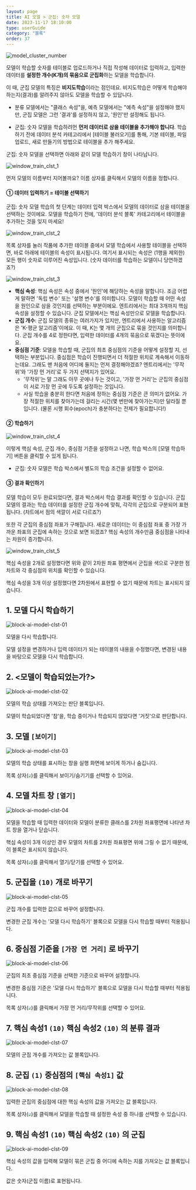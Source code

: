 ```yaml
---
layout: page
title: AI 모델 > 군집: 숫자 모델
date: 2023-11-17 18:10:00
type: userGuide
category: "블록"
order: 37
---
```


![model_cluster_number](images/window/model/model_cluster_number.png)

모델이 학습할 숫자를 테이블로 업로드하거나 직접 작성해 데이터로 입력하고, 입력한 데이터를 **설정한 개수(K개)의 묶음으로 군집화**하는 모델을 학습합니다.

이 때, 군집 모델의 특징은 **비지도학습**이라는 점인데요. 비지도학습은 어떻게 학습해야 하는지(결과)를 알려주지 않아도 모델을 학습할 수 있답니다. 

+ 분류 모델에서는 "클래스 속성"을, 예측 모델에서는 "예측 속성"을 설정해야 했지만, 군집 모델은 그런 '결과'를 설정하지 않고, '원인'만 설정해도 됩니다.

+ 군집: 숫자 모델을 학습하려먼 **먼저 데이터로 삼을 테이블을 추가해야 합니다**. 학습하기 전에 데이터 분석 카테고리에서 [테이블 불러오기]를 통해, 기본 테이블, 파일 업로드, 새로 만들기의 방법으로 테이블을 추가 해주세요.

군집: 숫자 모델을 선택하면 아래와 같이 모델 학습하기 창이 나타납니다.

![window_train_clst_1](images/window/model/window_train_clst_1.png)

먼저 모델의 이름부터 지어볼까요? 이름 상자를 클릭해서 모델의 이름을 정합니다.



####  ① 데이터 입력하기 = 테이블 선택하기

군집: 숫자 모델 학습의 첫 단계는 데이터 입력 박스에서 모델의 데이터로 삼을 테이블을 선택하는 것이에요. 모델을 학습하기 전에, '데이터 분석 블록' 카테고리에서 테이블을 추가하는 것을 잊지 마세요!



![window_train_clst_2](images/window/model/window_train_clst_2.png)

목록 상자를 눌러 작품에 추가한 테이블 중에서 모델 학습에서 사용할 테이블을 선택하면, 바로 아래에 테이블의 속성이 표시됩니다. 여기서 표시되는 속성은 (1행을 제외한) 모든 행이 숫자로 이루어진 속성입니다. (숫자 데이터를 학습하는 모델이니 당연하겠죠?)



![window_train_clst_3](images/window/model/window_train_clst_3.png)

+ **핵심 속성**: 핵심 속성은 속성 중에서 '원인'에 해당하는 속성을 말합니다. 조금 어렵게 말하면 '독립 변수' 또는 '설명 변수'를 의미합니다. 
  모델이 학습할 때 어떤 속성을 원인으로 삼을 것인지를 선택하는 부분이에요. 엔트리에서는 최대 3개까지 핵심 속성을 설정할 수 있습니다. 군집 모델에서는 핵심 속성만으로 모델을 학습합니다. 
+ **군집 개수**: 군집 모델의 종류는 여러가지가 있지만, 엔트리에서 사용하는 알고리즘은 'K-평균 알고리즘'이에요. 이 때, K는 몇 개의 군집으로 묶을 것인지를 의미합니다. 군집 개수를 4로 정한다면, 입력한 데이터를 4개의 묶음으로 묶겠다는 뜻이에요.
+ **중심점 기준**: 모델을 학습할 때, 군집의 최초 중심점의 기준을 어떻게 설정할 지, 선택하는 부분입니다. 중심점은 학습이 진행되면서 더 적절한 위치로 계속해서 이동하는데요. 그래도 맨 처음에 어디에 둘지는 먼저 결정해야겠죠? 
  엔트리에서는 '무작위'와 '가장 먼 거리'로 두 가지 선택지가 있어요. 
  + '무작위'는 말 그래도 아무 곳에나 두는 것이고, '가장 먼 거리'는 군집의 중심점이 서로 가장 먼 곳에 두도록 설정하는 것입니다.
  + 사실 학습을 충분히 한다면 처음에 정하는 중심점 기준은 큰 의미가 없어요. 
    가장 적절한 위치를 찾아가는데 걸리는 시간(몇 번만에 찾아가는지)만 달라질 뿐입니다. (물론 시행 회수(epoch)가 충분하다는 전제가 필요합니다!)



#### ② 학습하기

![window_train_clst_4](images/window/model/window_train_clst_4.png)

이렇게 핵심 속성, 군집 개수, 중심점 기준을 설정하고 나면, 학습 박스의 [모델 학습하기] 버튼을 클릭할 수 있게 됩니다. 

+ 군집: 숫자 모델은 학습 박스에서 별도의 학습 조건을 설정할 수 없어요.



#### ③ 결과 확인하기

모델 학습이 모두 완료되었다면, 결과 박스에서 학습 결과를 확인할 수 있습니다.
군집 모델의 결과는 학습 데이터를 설정한 군집 개수에 맞춰, 각각의 군집으로 구분되어 표현됩니다. (차트에서 점의 색깔이 서로 다르죠?)

또한 각 군집의 중심점 좌표가 구해집니다. 새로운 데이터는 이 중심점 좌표 중 가장 가까운 좌표의 군집에 속하는 것으로 보면 되겠죠? 핵심 속성의 개수만큼 중심점을 나타내는 차원이 증가합니다.

![window_train_clst_5](images/window/model/window_train_clst_5.png)

핵심 속성을 2개로 설정했다면 위와 같이 2차원 좌표 평면에서 군집을 색으로 구분한 점 차트와 각 중심점의 위치를 확인할 수 있습니다.

핵심 속성을 3개 이상 설정했다면 2차원에서 표현할 수 없기 때문에 차트는 표시되지 않습니다.





## 1. 모델 다시 학습하기

![block-ai-model-clst-01](images/block-ai-model-clst-01.png)

모델을 다시 학습합니다. 

모델 설정을 변경하거나 입력 데이터가 되는 테이블의 내용을 수정했다면, 변경된 내용을 바탕으로 모델을 다시 학습합니다.



## 2. <모델이 학습되었는가?>

![block-ai-model-clst-02](images/block-ai-model-clst-02.png)

모델의 학습 상태를 가져오는 판단 블록입니다.

모델이 학습되었다면 '참'을, 학습 중이거나 학습되지 않았다면 '거짓'으로 판단합니다.



## 3. 모델 `[보이기]`

![block-ai-model-clst-03](images/block-ai-model-clst-03.png)

모델의 학습 상태를 표시하는 창을 실행 화면에 보이게 하거나 숨깁니다.

목록 상자(<img src="images/icon/dropdown-ai.png" style="zoom:50%;" />)를 클릭해서 보이기/숨기기를 선택할 수 있어요.



## 4. 모델 차트 창 `[열기]`

![block-ai-model-clst-04](images/block-ai-model-clst-04.png)

모델을 학습할 때 입력한 데이터와 모델이 분류한 클래스를 2차원 좌표평면에 나타낸 차트 창을 열거나 닫습니다.

핵심 속성이 3개 이상인 경우 모델의 차트를 2차원 좌표평면 위에 그릴 수 없기 때문에, 이 블록은 표시되지 않습니다. 

목록 상자(<img src="images/icon/dropdown-ai.png" style="zoom:50%;" />)를 클릭해서 열기/닫기를 선택할 수 있어요.



## 5. 군집을 `(10)` 개로 바꾸기

![block-ai-model-clst-05](images/block-ai-model-clst-05.png)

군집 개수를 입력한 값으로 바꾸어 설정합니다. 

변경한 군집 개수는 '모델 다시 학습하기' 블록으로 모델을 다시 학습할 때부터 적용됩니다.



## 6. 중심점 기준을 `[가장 먼 거리]` 로 바꾸기

![block-ai-model-clst-06](images/block-ai-model-clst-06.png)

군집의 최초 중심점 기준을 선택한 기준으로 바꾸어 설정합니다. 

변경한 중심점 기준은 '모델 다시 학습하기' 블록으로 모델을 다시 학습할 때부터 적용됩니다.

목록 상자(<img src="images/icon/dropdown-ai.png" style="zoom:50%;" />)를 클릭해서 가장 먼 거리/무작위를 선택할 수 있어요.



## 7. 핵심 속성1 `(10)` 핵심 속성2 `(10)` 의 분류 결과

![block-ai-model-clst-07](images/block-ai-model-clst-07.png)

모델의 군집 개수를 가져오는 값 블록입니다.



## 8. 군집 `(1)` 중심점의 `[핵심 속성1]` 값

![block-ai-model-clst-08](images/block-ai-model-clst-08.png)

입력한 군집의 중심점에 대한 핵심 속성의 값을 가져오는 값 블록입니다. 

목록 상자(<img src="images/icon/dropdown-ai.png" style="zoom:50%;" />)를 클릭해서 모델을 학습할 때 설정한 속성 중 하나를 선택할 수 있습니다.



## 9. 핵심 속성1 `(10)` 핵심 속성2 `(10)` 의 군집

![block-ai-model-clst-09](images/block-ai-model-clst-09.png)

핵심 속성의 값을 입력해 모델이 묶은 군집 중 어디에 속하는 지를 가져오는 값 블록입니다.

값은 숫자(군집 이름)로 표현됩니다. 